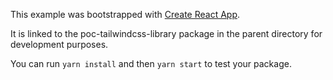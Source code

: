 This example was bootstrapped with [Create React App](https://github.com/facebook/create-react-app).

It is linked to the poc-tailwindcss-library package in the parent directory for development purposes.

You can run `yarn install` and then `yarn start` to test your package.
